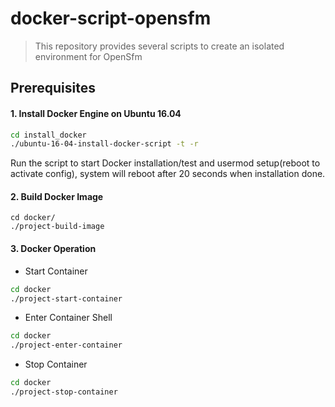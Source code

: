 # docker-script-opensfm
> This repository provides several scripts to create an isolated environment for OpenSfm

## Prerequisites
#### 1. Install Docker Engine on Ubuntu 16.04
```sh
cd install_docker
./ubuntu-16-04-install-docker-script -t -r
```
Run the script to start Docker installation/test and usermod setup(reboot to activate config), system will reboot after 20 seconds when installation done.

#### 2. Build Docker Image
```
cd docker/
./project-build-image
```

#### 3. Docker Operation
- Start Container

```sh
cd docker
./project-start-container
```

- Enter Container Shell

```sh
cd docker
./project-enter-container
```

- Stop Container
```sh
cd docker
./project-stop-container
```
